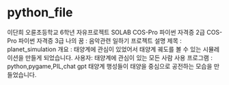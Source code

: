 # python_file
이단희
오륜초등학교 6학년
자유프로젝트 SOLAB
COS-Pro 파이썬 자격증 2급
COS-Pro 파이썬 자격증 3급
나의 꿈 : 음악관련 일하기
프로젝트 설명
제목 : planet_simulation
개요 : 태양계에 관심이 있었어서 태양계  궤도를 볼 수 있는 시뮬레이션을 만들게 되었습니다.
사용자: 태양계에 관심이 있는 모든 사람
사용 프로그램 : python,pygame,PIL,chat gpt
태양계 행성들이 태양을 중심으로 공전하는 모습을 만들었습니다.
